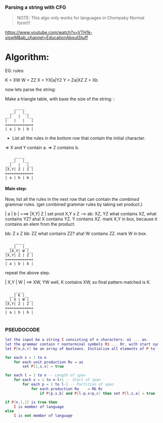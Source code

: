 

### Parsing a string with CFG

> NOTE:
This algo only works for languages in Chompsky Normal form!!!


https://www.youtube.com/watch?v=VTH1k-xiswM&ab_channel=EducationAboutStuff

# Algorithm:
EG: rules:


K = XW
W = ZZ
X = YX|a|YZ
Y = Za|XZ
Z = Xb

now lets parse the string: <abb>

Make a triangle table, with base the size of the string:
<abb>:
```
    _____
  __|   |__
__|   |   |__
|   |   |   |
=============
| a | b | b |
```

- List all the rules in the bottom row that contain
    the initial character.

=> X and Y contain a.
=> Z contains b.

```
    _____
  __|   |__
__|   |   |__
|X,Y| Z | Z |
=============
| a | b | b |
```


#### Main step:
Now, list all the rules in the next row
that can contain the *combined* grammar rules.
(get combined grammar rules by taking set product.)

| a | b | ===> |X,Y| Z |
     set prod  X,Y x Z    -->
ab:   XZ, YZ
    what contains XZ, what contains YZ?
        aha!   X contains YZ.
        Y contains XZ.
    mark X,Y in box, because it contains an elem from the product.


bb:   Z x Z
bb:   ZZ
    what contains ZZ?
    aha! W contains ZZ.
    mark W in box.


```
    _____
  __|   |__
__|X,Y| W |__
|X,Y| Z | Z |
=============
| a | b | b |
```

repeat the above step.

| X,Y | W | ==>   XW, YW
well, K contains XW, so final pattern matched is K.

```
    _____
  __| K |__
__| X | W |__
|X,Y| Z | Z |
=============
| a | b | b |
```


#
#
#
#
#
#
#



### PSEUDOCODE
```lua
let the input be a string I consisting of n characters: a1 ... an.
let the grammar contain r nonterminal symbols R1 ... Rr, with start symbol R1.
let P[n,n,r] be an array of booleans. Initialize all elements of P to false.

for each s = 1 to n
    for each unit production Rv → as
        set P[1,s,v] = true

for each l = 2 to n -- Length of span
    for each s = 1 to n-l+1 -- Start of span
        for each p = 1 to l-1 -- Partition of span
            for each production Ra    → Rb Rc
                if P[p,s,b] and P[l-p,s+p,c] then set P[l,s,a] = true

if P[n,1,1] is true then
    I is member of language
else
    I is not member of language
```
